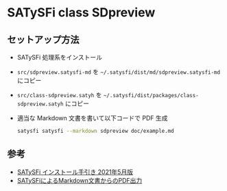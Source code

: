 # SATySFi class SDpreview

## セットアップ方法

- SATySFi 処理系をインストール
- `src/sdpreview.satysfi-md` を `~/.satysfi/dist/md/sdpreview.satysfi-md` にコピー
- `src/class-sdpreview.satyh` を `~/.satysfi/dist/packages/class-sdpreview.satyh` にコピー
- 適当な Markdown 文書を書いて以下コードで PDF 生成

  ```bash
  satysfi satysfi --markdown sdpreview doc/example.md
  ```

## 参考

- [SATySFi インストール手引き 2021年5月版](https://qiita.com/na4zagin3/items/a6e025c17ef991a4c923)
- [SATySFiによるMarkdown文書からのPDF出力](https://github.com/gfngfn/SATySFi/wiki/SATySFi%E3%81%AB%E3%82%88%E3%82%8BMarkdown%E6%96%87%E6%9B%B8%E3%81%8B%E3%82%89%E3%81%AEPDF%E5%87%BA%E5%8A%9B)
